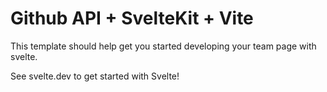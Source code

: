 # Github API + SvelteKit + Vite

This template should help get you started developing your team page with svelte.

See svelte.dev to get started with Svelte!

